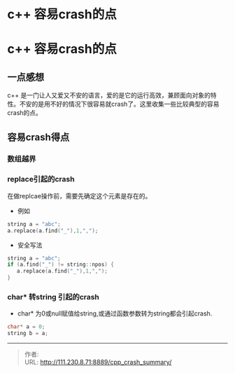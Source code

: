# c++ 容易crash的点


<!--more-->
# c++ 容易crash的点
## 一点感想
c++ 是一门让人又爱又不安的语言，爱的是它的运行高效，兼顾面向对象的特性。不安的是用不好的情况下很容易就crash了。这里收集一些比较典型的容易crash的点。

## 容易crash得点
### 数组越界

### replace引起的crash
在做replcae操作前，需要先确定这个元素是存在的。
- 例如
```c++
string a = "abc";
a.replace(a.find("_"),1,",");
```
- 安全写法
```c++
string a = "abc";
if (a.find("_") != string::npos) {
   a.replace(a.find("_"),1,",");
}
```

### char* 转string 引起的crash
- char* 为0或null赋值给string,或通过函数参数转为string都会引起crash.
```c++
char* a = 0;
string b = a;
```


---

> 作者:   
> URL: http://111.230.8.71:8889/cpp_crash_summary/  

